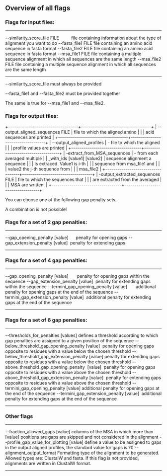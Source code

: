 ## Overview of all flags

### Flags for input files:

  --------------------------------------- ------------------------------------------------------------------------------------------
  --similarity_score_file FILE            file containing information about the type of alignment you want to do
  --fasta_file1 FILE                      file containing an amino acid sequence in fasta format
  --fasta_file2 FILE                      file containing an amino acid sequence in fasta format
  --msa_file1 FILE                        file containing a multiple sequence alignment in which all sequences are the same length
  --msa_file2 FILE                        file containing a multiple sequence alignment in which all sequences are the same length
  --------------------------------------- ------------------------------------------------------------------------------------------

--similarity_score_file must always be provided

--fasta_file1 and --fasta_file2 must be provided together

The same is true for --msa_file1 and --msa_file2.

### Flags for output files:

+-----------------------------------+-----------------------------------+
| --output_aligned_sequences FILE   | file to which the aligned amino   |
|                                   | acid sequences are printed        |
+-----------------------------------+-----------------------------------+
| --output_aligned_profiles         | -   file to which the aligned     |
|                                   |     profile values are printed    |
+-----------------------------------+-----------------------------------+
| -extract_from_MSA_sequences       | -   from each averaged multiple   |
| _with_ids  \[value1\] \[value2\]  |     sequence alignment a sequence |
|                                   |     is extraced. Value1 is i-th   |
|                                   |     sequence from msa_file1 and   |
|                                   |     value2 the j-th sequence from |
|                                   |     msa_file2                     |
+-----------------------------------+-----------------------------------+
| -output_extracted_sequences FILE  | file to which the sequences that  |
|                                   | are extracted from the averaged   |
|                                   | MSA are written.                  |
+-----------------------------------+-----------------------------------+

You can choose one of the following gap penalty sets.

A combination is not possible!

### Flags for a set of 2 gap penalties:

  ----------------------------------------------- ----------------------------
  --gap_opening_penalty \[value\]                  penalty for opening gaps
  --gap_extension_penalty \[value\]                penalty for extending gaps
  ----------------------------------------------- ----------------------------

### Flags for a set of 4 gap penalties:

  -------------------------------------------------------- ------------------------------------------------------------------
  --gap_opening_penalty \[value\]                           penalty for opening gaps within the sequence
  --gap_extension_penalty \[value\]                         penalty for extending gaps within the sequence
  --termini_gap_opening_penalty \[value\]                   additional penalty for opening gaps at the end of the sequence
  --termini_gap_extension_penalty \[value\]                 additional penalty for extending gaps at the end of the sequence
  -------------------------------------------------------- ------------------------------------------------------------------

### Flags for a set of 6 gap penalties:

  ------------------------------------------------- -------------------------------------------------------------------------------------------------------
  --thresholds_for_penalties \[values\]               defines a threshold according to which gap penalties are assigned to a given position of the sequence
  --below_threshold_gap_opening_penalty \[value\]     penalty for opening gaps opposite to residues with a value below the chosen threshold
  --below_threshold_gap_extension_penalty \[value\]   penalty for extending gaps opposite to residues with a value below the chosen threshold
  --above_threshold_gap_opening_penalty  \[value\]    penalty for opening gaps opposite to residues with a value above the chosen threshold
  --above_threshold_gap_extension_penalty \[value\]   penalty for extending gaps opposite to residues with a value above the chosen threshold
  --termini_gap_opening_penalty \[value\]             additional penalty for opening gaps at the end of the sequence
  --termini_gap_extension_penalty \[value\]           additional penalty for extending gaps at the end of the sequence
  --------------------------------------------------- -------------------------------------------------------------------------------------------------------

### Other flags

  ------------------------------------------- -------------------------------------------------------------------------------------------------------------------------------------------------------------------
  --fraction_allowed_gaps \[value\]            columns of the MSA in which more than \[value\] positions are gaps are skipped and not considered in the alignment
  --profile_gap_value_for_plotting \[value\]  define a value to be assigned to gaps in the output aligned profiles, the standard value for gaps is ?0
  --alignment_output_format                    Formatting type of the alignment to be generated. Allowed types are: ClustalW and fasta. If this flag is not provided, alignments are written in ClustalW format.
  ------------------------------------------------------ -------------------------------------------------------------------------------------------------------------------------------------------------------------------
